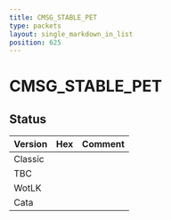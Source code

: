 ```yaml
---
title: CMSG_STABLE_PET
type: packets
layout: single_markdown_in_list
position: 625
---
```


# CMSG_STABLE_PET

## Status

Version | Hex | Comment
---------- | ---------- | ---------- 
Classic |  |  
TBC |  |  
WotLK |  |  
Cata |  |  
